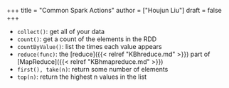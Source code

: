 +++
title = "Common Spark Actions"
author = ["Houjun Liu"]
draft = false
+++

-   `collect()`: get all of your data
-   `count()`: get a count of the elements in the RDD
-   `countByValue()`: list the times each value appears
-   `reduce(func)`: the [reduce]({{< relref "KBhreduce.md" >}}) part of [MapReduce]({{< relref "KBhmapreduce.md" >}})
-   `first(), take(n)`: return some number of elements
-   `top(n)`: return the highest n values in the list
